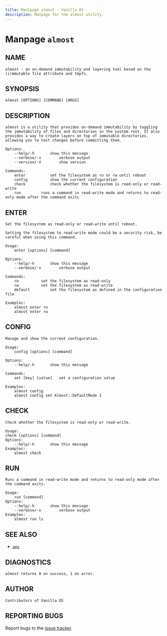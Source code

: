 ```yaml
---
title: Manlpage almost - Vanilla OS
description: Manpage for the almost utility.
---
```


# Manpage `almost`

## NAME

```
almost - an on-demand immutability and layering tool based on the (i)mmutable file attribute and tmpfs.
```

## SYNOPSIS

```
almost [OPTIONS] [COMMAND] [ARGS]
```

## DESCRIPTION

```
almost is a utility that provides on-demand immutability by toggling the immutability of files and directories in the system root. It also provides a way to create layers on top of immutable directories, allowing you to test changes before committing them.

Options:
	--help/-h		show this message
	--verbose/-v		verbose output
	--version/-V		show version

Commands:
	enter			set the filesystem as ro or rw until reboot
	config			show the current configuration
	check			check whether the filesystem is read-only or read-write
	run			runs a command in read-write mode and returns to read-only mode after the command exits
```

## ENTER

```
Set the filesystem as read-only or read-write until reboot.

Setting the filesystem to read-write mode could be a security risk, be
careful when using this command.

Usage:
    enter [options] [command]

Options:
	--help/-h		show this message
	--verbose/-v		verbose output

Commands:
	ro			set the filesystem as read-only
	rw			set the filesystem as read-write
	default			set the filesystem as defined in the configuration file

Examples:
	almost enter ro
	almost enter rw
```

## CONFIG

```
Manage and show the current configuration.

Usage:
    config [options] [command]

Options:
    --help/-h		show this message

Commands:
    set [key] [value]	set a configuration value

Examples:
    almost config
    almost config set Almost::DefaultMode 1
```

## CHECK

```
Check whether the filesystem is read-only or read-write.

Usage:
check [options] [command]
Options:
	--help/-h		show this message
Examples:
	almost check
```

## RUN

```
Runs a command in read-write mode and returns to read-only mode after the command exits.

Usage:
    run [command]
Options:
	--help/-h		show this message
	--verbose/-v		verbose output
Examples:
    almost run ls
```

## SEE ALSO

- [`apx`](/docs/apx)

## DIAGNOSTICS

```
almost returns 0 on success, 1 on error.
```

## AUTHOR

```
Contributors of Vanilla OS
```

## REPORTING BUGS

Report bugs to the [issue tracker](https://github.com/Vanilla-OS/almost/issues).

